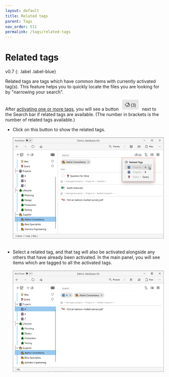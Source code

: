 ```yaml
---
layout: default
title: Related tags
parent: Tags
nav_order: 511
permalink: /tags/related-tags
---
```


# Related tags
v0.7
{: .label .label-blue}

Related tags are tags which have common items with currently activated tag(s). This feature helps you to quickly locate the files you are looking for by "narrowing your search".

After [activating one or more tags](/tags/activating-tags), you will see a button <img src="../img/Button-Related-Tags.png" alt="Related Tags Button" width="60" style="padding: 0px 3px 0px 3px"/> next to the Search bar if related tags are available. (The number in brackets is the number of related tags available.)

- Click on this button to show the related tags.<br/><br/>![Related tags 1](../img/Related-tags-1.png)<br/><br/>

- Select a related tag, and that tag will also be activated alongside any others that have already been activated. In the main panel, you will see items which are tagged to all the activated tags.<br/><br/>![Related tags 2](../img/Related-tags-2.png)<br/><br/>